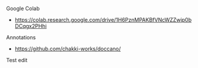 

Google Colab
- https://colab.research.google.com/drive/1H6PznMPAKBfVNcWZZwjp0bDCqgx2PHhi

Annotations
- https://github.com/chakki-works/doccano/

Test edit
